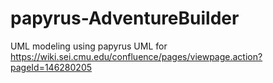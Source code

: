 # papyrus-AdventureBuilder

UML modeling using papyrus UML for https://wiki.sei.cmu.edu/confluence/pages/viewpage.action?pageId=146280205